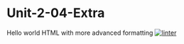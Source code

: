# Unit-2-04-Extra
Hello world HTML with more advanced formatting
[![linter](https://github.com/MaathusanS/Unit-2-04-Extra/workflows/linter/badge.svg)](https://github.com/marketplace/actions/super-linter)
